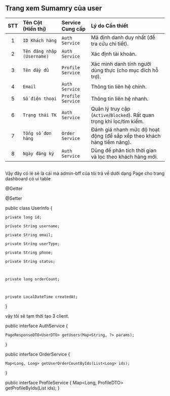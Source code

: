 ## Trang xem Sumamry của user

| STT | Tên Cột (Hiển thị)         | Service Cung cấp  | Lý do Cần thiết                                                         |
| :-: | :------------------------- | :---------------- | :---------------------------------------------------------------------- |
|  1  | `ID Khách hàng`            | `Auth Service`    | Mã định danh duy nhất (để tra cứu chi tiết).                            |
|  2  | `Tên đăng nhập (Username)` | `Auth Service`    | Xác định tài khoản.                                                     |
|  3  | `Tên đầy đủ`               | `Profile Service` | Xác minh danh tính người dùng thực (cho mục đích hỗ trợ).               |
|  4  | `Email`                    | `Auth Service`    | Thông tin liên hệ chính.                                                |
|  5  | `Số điện thoại`            | `Profile Service` | Thông tin liên hệ nhanh.                                                |
|  6  | `Trạng thái TK`            | `Auth Service`    | Quản lý truy cập (`Active`/`Blocked`). Rất quan trọng khi lọc/tìm kiếm. |
|  7  | `Tổng số đơn hàng`         | `Order Service`   | Đánh giá nhanh mức độ hoạt động (để sắp xếp theo khách hàng tiềm năng). |
|  8  | `Ngày đăng ký`             | `Auth Service`    | Dùng để phân tích thời gian và lọc theo khách hàng mới.                 |

##

Vậy đây có lẽ sẽ là cái mà admin-bff của tôi trả về dưới dạng Page cho trang dashboard có ui table

@Getter

@Setter

public class UserInfo {

    private long id;

    private String username;

    private String email;

    private String userType;

    private String phone;

    private String status;



    private long orderCount;



    private LocalDateTime createdAt;

}

vậy tôi sẽ tạm thời tạo 3 client.

public interface AuthService {

    PageResponseDTO<UserDTO> getUsers(Map<String, ?> params);

}

public interface OrderService {

    Map<Long, Long> getUserOrderCountByIds(List<Long> ids);

}

public interface ProfileService {
    Map<Long, ProfileDTO> getProfileByIds(List<Long> ids);
}

